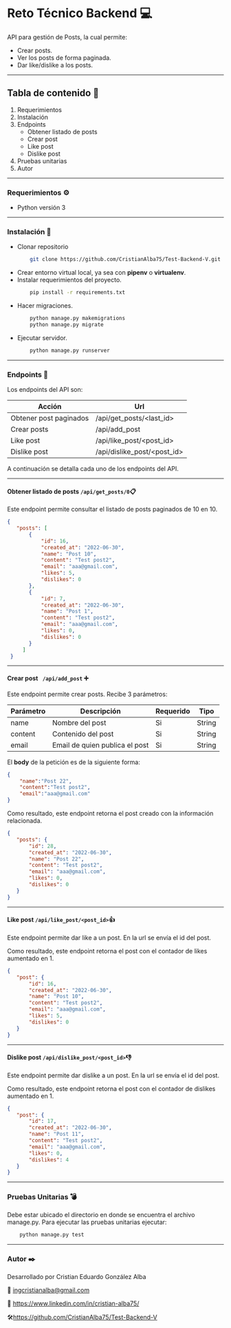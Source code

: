 # Reto Técnico Backend 💻
API para gestión de Posts, la cual permite:

  - Crear posts.
  - Ver los posts de forma paginada.
  - Dar like/dislike a los posts.
---

## Tabla de contenido  📄
1. Requerimientos
2. Instalación
3. Endpoints
    - Obtener listado de posts
    - Crear post
    - Like post
    - Dislike post
4. Pruebas unitarias
5. Autor

 ---
    
### Requerimientos ⚙️
  - Python versión 3

---

### Instalación  🚀

  - Clonar repositorio
    ```sh
        git clone https://github.com/CristianAlba75/Test-Backend-V.git
    ```
  - Crear entorno virtual local, ya sea con **pipenv** o **virtualenv**.
  - Instalar requerimientos del proyecto.
    ```sh
        pip install -r requirements.txt
    ```
 - Hacer migraciones.
    ```sh
        python manage.py makemigrations
        python manage.py migrate
    ```
 - Ejecutar servidor.
    ```sh
        python manage.py runserver
    ```
    
---
### Endpoints 🔩

Los endpoints del API son:

| Acción                 | Url                         |
|------------------------|-----------------------------|
| Obtener post paginados | /api/get_posts/<last_id>    |
| Crear posts            | /api/add_post               |
| Like post              | /api/like_post/<post_id>    |
| Dislike post           | /api/dislike_post/<post_id> |

 A continuación se detalla cada uno de los endpoints del API.

---

 #### Obtener listado de posts  `/api/get_posts/0`📋
 Este endpoint permite consultar el listado de posts paginados de 10 en 10.
 
 ```json
{
    "posts": [
        {
            "id": 16,
            "created_at": "2022-06-30",
            "name": "Post 10",
            "content": "Test post2",
            "email": "aaa@gmail.com",
            "likes": 5,
            "dislikes": 0
        },
        {
            "id": 7,
            "created_at": "2022-06-30",
            "name": "Post 1",
            "content": "Test post2",
            "email": "aaa@gmail.com",
            "likes": 0,
            "dislikes": 0
        }
      ]
  }
```

---

 #### Crear post ` /api/add_post` ➕
 Este endpoint permite crear posts. Recibe 3 parámetros:
 
| Parámetro | Descripción                      | Requerido | Tipo   |
|-----------|----------------------------------|-----------|--------| 
| name      | Nombre del post                  | Si        | String |
| content   | Contenido del post               | Si        | String |
| email     | Email de quien publica el post   | Si        | String |


El **body** de la petición es de la siguiente forma:
 
```json
{
    "name":"Post 22", 
    "content":"Test post2", 
    "email":"aaa@gmail.com"
}
```
 
 Como resultado, este endpoint retorna el post creado con la información relacionada.
 ```json
{
    "posts": {
        "id": 28,
        "created_at": "2022-06-30",
        "name": "Post 22",
        "content": "Test post2",
        "email": "aaa@gmail.com",
        "likes": 0,
        "dislikes": 0
    }
}
```

---

 #### Like post  `/api/like_post/<post_id>`👍
 Este endpoint permite dar like a un post. En la url se envía el id del post.
 
 
 Como resultado, este endpoint retorna el post con el contador de likes aumentado en 1.
 ```json
{
    "post": {
        "id": 16,
        "created_at": "2022-06-30",
        "name": "Post 10",
        "content": "Test post2",
        "email": "aaa@gmail.com",
        "likes": 5,
        "dislikes": 0
    }
}
```

---

 #### Dislike post  `/api/dislike_post/<post_id>`👎
 Este endpoint permite dar dislike a un post. En la url se envía el id del post.
 
 
 Como resultado, este endpoint retorna el post con el contador de dislikes aumentado en 1.
 ```json
{
    "post": {
        "id": 17,
        "created_at": "2022-06-30",
        "name": "Post 11",
        "content": "Test post2",
        "email": "aaa@gmail.com",
        "likes": 0,
        "dislikes": 4
    }
}
```
---

### Pruebas Unitarias 💣
Debe estar ubicado el directorio en donde se encuentra el archivo manage.py.
Para ejecutar las pruebas unitarias ejecutar:

   ```sh
       python manage.py test
   ```

---

### Autor ✒️

Desarrollado por Cristian Eduardo González Alba

📧 ingcristianalba@gmail.com

📇 <https://www.linkedin.com/in/cristian-alba75/>

🛠️<https://github.com/CristianAlba75/Test-Backend-V>
